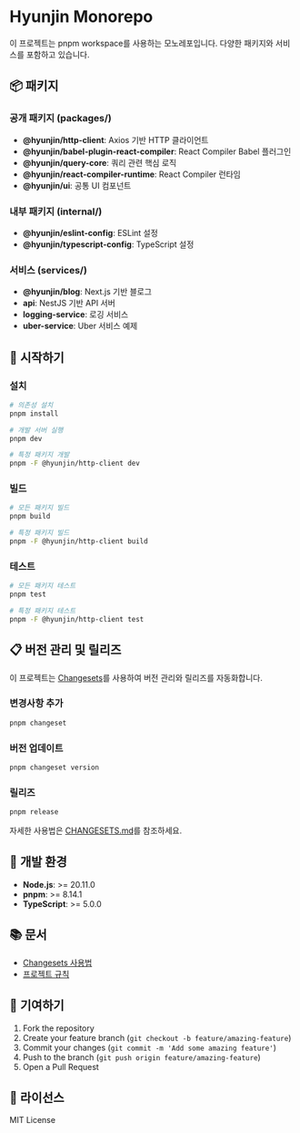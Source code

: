 # Hyunjin Monorepo

이 프로젝트는 pnpm workspace를 사용하는 모노레포입니다. 다양한 패키지와 서비스를 포함하고 있습니다.

## 📦 패키지

### 공개 패키지 (packages/)

- **@hyunjin/http-client**: Axios 기반 HTTP 클라이언트
- **@hyunjin/babel-plugin-react-compiler**: React Compiler Babel 플러그인
- **@hyunjin/query-core**: 쿼리 관련 핵심 로직
- **@hyunjin/react-compiler-runtime**: React Compiler 런타임
- **@hyunjin/ui**: 공통 UI 컴포넌트

### 내부 패키지 (internal/)

- **@hyunjin/eslint-config**: ESLint 설정
- **@hyunjin/typescript-config**: TypeScript 설정

### 서비스 (services/)

- **@hyunjin/blog**: Next.js 기반 블로그
- **api**: NestJS 기반 API 서버
- **logging-service**: 로깅 서비스
- **uber-service**: Uber 서비스 예제

## 🚀 시작하기

### 설치

```bash
# 의존성 설치
pnpm install

# 개발 서버 실행
pnpm dev

# 특정 패키지 개발
pnpm -F @hyunjin/http-client dev
```

### 빌드

```bash
# 모든 패키지 빌드
pnpm build

# 특정 패키지 빌드
pnpm -F @hyunjin/http-client build
```

### 테스트

```bash
# 모든 패키지 테스트
pnpm test

# 특정 패키지 테스트
pnpm -F @hyunjin/http-client test
```

## 📋 버전 관리 및 릴리즈

이 프로젝트는 [Changesets](https://github.com/changesets/changesets)를 사용하여 버전 관리와 릴리즈를 자동화합니다.

### 변경사항 추가

```bash
pnpm changeset
```

### 버전 업데이트

```bash
pnpm changeset version
```

### 릴리즈

```bash
pnpm release
```

자세한 사용법은 [CHANGESETS.md](./CHANGESETS.md)를 참조하세요.

## 🔧 개발 환경

- **Node.js**: >= 20.11.0
- **pnpm**: >= 8.14.1
- **TypeScript**: >= 5.0.0

## 📚 문서

- [Changesets 사용법](./CHANGESETS.md)
- [프로젝트 규칙](./docs/PROJECT_RULES.md)

## 🤝 기여하기

1. Fork the repository
2. Create your feature branch (`git checkout -b feature/amazing-feature`)
3. Commit your changes (`git commit -m 'Add some amazing feature'`)
4. Push to the branch (`git push origin feature/amazing-feature`)
5. Open a Pull Request

## 📄 라이선스

MIT License
